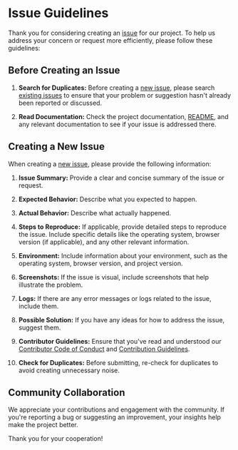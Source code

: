 # Issue Guidelines

Thank you for considering creating an [issue](https://github.com/vuong8/portfolio/issues/new) for our project. To help us address your concern or request more efficiently, please follow these guidelines:

## Before Creating an Issue

1. **Search for Duplicates:** Before creating a [new issue](https://github.com/vuong8/portfolio/issues/new), please search [existing issues](https://github.com/vuong8/portfolio/issues) to ensure that your problem or suggestion hasn't already been reported or discussed.

2. **Read Documentation:** Check the project documentation, [README](README.md), and any relevant documentation to see if your issue is addressed there.

## Creating a New Issue

When creating a [new issue](https://github.com/vuong8/portfolio/issues/new), please provide the following information:

1. **Issue Summary:** Provide a clear and concise summary of the issue or request.

2. **Expected Behavior:** Describe what you expected to happen.

3. **Actual Behavior:** Describe what actually happened.

4. **Steps to Reproduce:** If applicable, provide detailed steps to reproduce the issue. Include specific details like the operating system, browser version (if applicable), and any other relevant information.

5. **Environment:** Include information about your environment, such as the operating system, browser version, and project version.

6. **Screenshots:** If the issue is visual, include screenshots that help illustrate the problem.

7. **Logs:** If there are any error messages or logs related to the issue, include them.

8. **Possible Solution:** If you have any ideas for how to address the issue, suggest them.

9. **Contributor Guidelines:** Ensure that you've read and understood our [Contributor Code of Conduct](CODE_OF_CONDUCT.md) and [Contribution Guidelines](CONTRIBUTING.md).

10. **Check for Duplicates:** Before submitting, re-check for duplicates to avoid creating unnecessary noise.

## Community Collaboration

We appreciate your contributions and engagement with the community. If you're reporting a bug or suggesting an improvement, your insights help make the project better.

Thank you for your cooperation!
